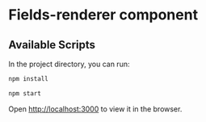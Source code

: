 # Fields-renderer component 

## Available Scripts

In the project directory, you can run:

```sh
npm install
```

```sh
npm start
```

Open [http://localhost:3000](http://localhost:3000) to view it in the browser.